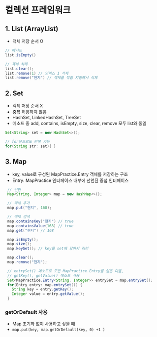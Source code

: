 # 컬렉션 프레임워크
## 1.  List (ArrayList)
- 객체 저장 순서 O
```java
// 메서드
list.isEmpty()

// 객체 삭제
list.clear();
list.remove(1) // 인덱스 1 삭제
list.remove("현지") // 객체를 직접 지정해서 삭제
```

## 2. Set
- 객체 저장 순서 X
- 중복 허용하지 않음
- HashSet, LinkedHashSet, TreeSet
- 메소드 중 add, contains, isEmpty, size, clear, remove 모두 list와 동일
```java
Set<String> set = new HashSet<>();

// for문으로도 반복 가능
for(String str: set){ }
```

## 3. Map
- key, value로 구성된 MapPractice.Entry 객체를 저장하는 구조
- Entry: MapPractice 인터페이스 내부에 선언된 중첩 인터페이스
```java
 // 선언
 Map<String, Integer> map = new HashMap<>();

 // 객체 추가
 map.put("현지", 168); 

 // 객체 검색
 map.containsKey("현지") // true
 map.containsValue(168) // true
 map.get("현지") // 168

 map.isEmpty();
 map.size();
 map.keySet(); // key를 set에 담아서 리턴

 map.clear();
 map.remove("현지");

 // entrySet() 메소드로 모든 MapPractice.Entry를 얻은 다음, 
 // getKey(), getValue() 메소드 사용
 Set<MapPractice.Entry<String, Integer>> entrySet = map.entrySet();
 for(Entry entry: map.entrySet()) {
   String key = entry.getKey();
   Integer value = entry.getValue();
 }
```
### getOrDefault 사용
- Map 초기화 없이 사용하고 싶을 때
- `map.put(key, map.getOrDefault(key, 0) +1 )`
